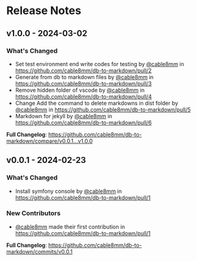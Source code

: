 # Release Notes

## v1.0.0 - 2024-03-02

### What's Changed

-   Set test environment end write codes for testing by [@cable8mm](https://github.com/cable8mm) in https://github.com/cable8mm/db-to-markdown/pull/2
-   Generate from db to markdown files by [@cable8mm](https://github.com/cable8mm) in https://github.com/cable8mm/db-to-markdown/pull/3
-   Remove hidden folder of vscode by [@cable8mm](https://github.com/cable8mm) in https://github.com/cable8mm/db-to-markdown/pull/4
-   Change Add the command to delete markdowns in dist folder by [@cable8mm](https://github.com/cable8mm) in https://github.com/cable8mm/db-to-markdown/pull/5
-   Markdown for jekyll by [@cable8mm](https://github.com/cable8mm) in https://github.com/cable8mm/db-to-markdown/pull/6

**Full Changelog**: https://github.com/cable8mm/db-to-markdown/compare/v0.0.1...v1.0.0

## v0.0.1 - 2024-02-23

### What's Changed

-   Install symfony console by [@cable8mm](https://github.com/cable8mm) in https://github.com/cable8mm/db-to-markdown/pull/1

### New Contributors

-   [@cable8mm](https://github.com/cable8mm) made their first contribution in https://github.com/cable8mm/db-to-markdown/pull/1

**Full Changelog**: https://github.com/cable8mm/db-to-markdown/commits/v0.0.1
